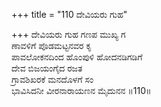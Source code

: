 +++
title = "110 ದೇವಿಯರು ಗುಹ"

+++
ದೇವಿಯರು ಗುಹ ಗಣಪ ಮುಖ್ಯ ಗ  
ಣಾವಳಿಗೆ ಪೊಡಮಟ್ಟನವರ ಕೃ  
ಪಾವಲೋಕನದಿಂದ ಹೊಂಪುಳಿ ಹೋದನಡಿಗಡಿಗೆ   
ದೇವ ಬಿಜಯಂಗೈದ ರಜತ  
ಗ್ರಾವಶಿಖರಕೆ ಮನದೊಳಗೆ ಸಂ  
ಭಾವಿಸಿದನೀ ವೀರನಾರಾಯಣನ ಮೈದುನನ      ॥110॥